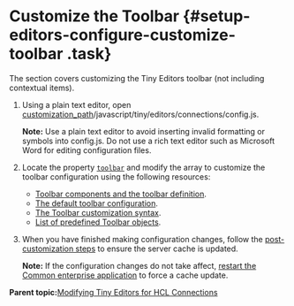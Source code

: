 # Customize the Toolbar {#setup-editors-configure-customize-toolbar .task}

The section covers customizing the Tiny Editors toolbar \(not including contextual items\).

1.  Using a plain text editor, open [customization\_path](t_determine-customization-path.md)/javascript/tiny/editors/connections/config.js.

    **Note:** Use a plain text editor to avoid inserting invalid formatting or symbols into config.js. Do not use a rich text editor such as Microsoft Word for editing configuration files.

2.  Locate the property [`toolbar`](r_config-js-sample.md#toolbar) and modify the array to customize the toolbar configuration using the following resources:

    -   [Toolbar components and the toolbar definition](c_toolbar.md).
    -   [The default toolbar configuration](r_toolbar-default.md).
    -   [The Toolbar customization syntax](r_toolbar-syntax.md).
    -   [List of predefined Toolbar objects](r_toolbar-predefined-identifiers.md).
3.  When you have finished making configuration changes, follow the [post-customization steps](https://help.hcltechsw.com/connections/v6/admin/customize/t_admin_common_customize_postreq.html) to ensure the server cache is updated.

    **Note:** If the configuration changes do not take affect, [restart the Common enterprise application](t_restart-common-app.md) to force a cache update.


**Parent topic:**[Modifying Tiny Editors for HCL Connections](t_02-modify_00-summary.md)

